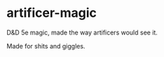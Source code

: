 # artificer-magic

D&D 5e magic, made the way artificers would see it.

Made for shits and giggles.
